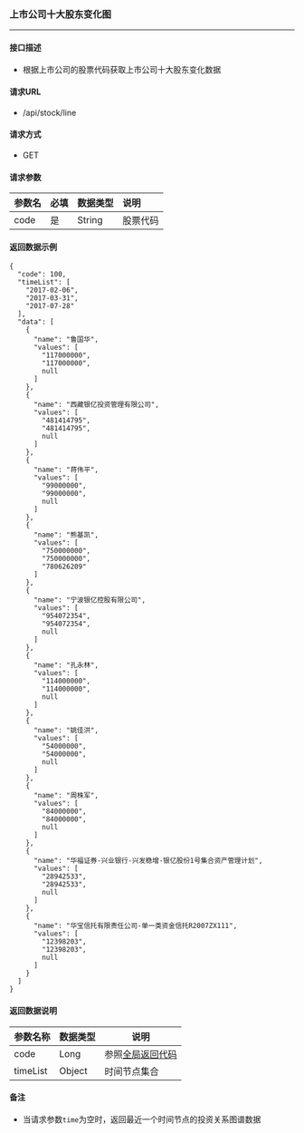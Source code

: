 ### 上市公司十大股东变化图

---

#### 接口描述

* 根据上市公司的股票代码获取上市公司十大股东变化数据

#### 请求URL

* /api/stock/line

#### 请求方式

* GET

#### 请求参数

| 参数名 | 必填 | 数据类型 | 说明 |
| :--- | :--- | :--- | :--- |
| code | 是 | String | 股票代码 |

#### 返回数据示例

```
{
  "code": 100,
  "timeList": [
    "2017-02-06",
    "2017-03-31",
    "2017-07-28"
  ],
  "data": [
    {
      "name": "鲁国华",
      "values": [
        "117000000",
        "117000000",
        null
      ]
    },
    {
      "name": "西藏银亿投资管理有限公司",
      "values": [
        "481414795",
        "481414795",
        null
      ]
    },
    {
      "name": "蒋伟平",
      "values": [
        "99000000",
        "99000000",
        null
      ]
    },
    {
      "name": "熊基凯",
      "values": [
        "750000000",
        "750000000",
        "780626209"
      ]
    },
    {
      "name": "宁波银亿控股有限公司",
      "values": [
        "954072354",
        "954072354",
        null
      ]
    },
    {
      "name": "孔永林",
      "values": [
        "114000000",
        "114000000",
        null
      ]
    },
    {
      "name": "姚佳洪",
      "values": [
        "54000000",
        "54000000",
        null
      ]
    },
    {
      "name": "周株军",
      "values": [
        "84000000",
        "84000000",
        null
      ]
    },
    {
      "name": "华福证券-兴业银行-兴发稳增-银亿股份1号集合资产管理计划",
      "values": [
        "28942533",
        "28942533",
        null
      ]
    },
    {
      "name": "华宝信托有限责任公司-单一类资金信托R2007ZX111",
      "values": [
        "12398203",
        "12398203",
        null
      ]
    }
  ]
}
```

#### 返回数据说明

| 参数名称 | 数据类型 | 说明 |
| --- | --- | --- |
| code | Long | 参照[全局返回代码](/数据词典.md) |
| timeList | Object | 时间节点集合 |

#### 备注

* 当请求参数`time`为空时，返回最近一个时间节点的投资关系图谱数据



